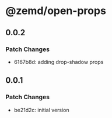 # @zemd/open-props

## 0.0.2

### Patch Changes

- 6167b8d: adding drop-shadow props

## 0.0.1

### Patch Changes

- be21d2c: initial version
